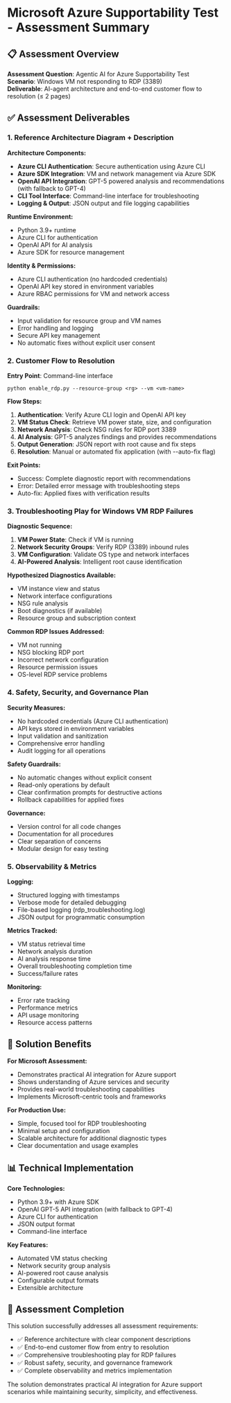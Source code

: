 # Microsoft Azure Supportability Test - Assessment Summary

## 📋 Assessment Overview

**Assessment Question**: Agentic AI for Azure Supportability Test  
**Scenario**: Windows VM not responding to RDP (3389)  
**Deliverable**: AI-agent architecture and end-to-end customer flow to resolution (≤ 2 pages)

## ✅ Assessment Deliverables

### 1. Reference Architecture Diagram + Description

**Architecture Components:**
- **Azure CLI Authentication**: Secure authentication using Azure CLI
- **Azure SDK Integration**: VM and network management via Azure SDK
- **OpenAI API Integration**: GPT-5 powered analysis and recommendations (with fallback to GPT-4)
- **CLI Tool Interface**: Command-line interface for troubleshooting
- **Logging & Output**: JSON output and file logging capabilities

**Runtime Environment:**
- Python 3.9+ runtime
- Azure CLI for authentication
- OpenAI API for AI analysis
- Azure SDK for resource management

**Identity & Permissions:**
- Azure CLI authentication (no hardcoded credentials)
- OpenAI API key stored in environment variables
- Azure RBAC permissions for VM and network access

**Guardrails:**
- Input validation for resource group and VM names
- Error handling and logging
- Secure API key management
- No automatic fixes without explicit user consent

### 2. Customer Flow to Resolution

**Entry Point**: Command-line interface
```
python enable_rdp.py --resource-group <rg> --vm <vm-name>
```

**Flow Steps:**
1. **Authentication**: Verify Azure CLI login and OpenAI API key
2. **VM Status Check**: Retrieve VM power state, size, and configuration
3. **Network Analysis**: Check NSG rules for RDP port 3389
4. **AI Analysis**: GPT-5 analyzes findings and provides recommendations
5. **Output Generation**: JSON report with root cause and fix steps
6. **Resolution**: Manual or automated fix application (with --auto-fix flag)

**Exit Points:**
- Success: Complete diagnostic report with recommendations
- Error: Detailed error message with troubleshooting steps
- Auto-fix: Applied fixes with verification results

### 3. Troubleshooting Play for Windows VM RDP Failures

**Diagnostic Sequence:**
1. **VM Power State**: Check if VM is running
2. **Network Security Groups**: Verify RDP (3389) inbound rules
3. **VM Configuration**: Validate OS type and network interfaces
4. **AI-Powered Analysis**: Intelligent root cause identification

**Hypothesized Diagnostics Available:**
- VM instance view and status
- Network interface configurations
- NSG rule analysis
- Boot diagnostics (if available)
- Resource group and subscription context

**Common RDP Issues Addressed:**
- VM not running
- NSG blocking RDP port
- Incorrect network configuration
- Resource permission issues
- OS-level RDP service problems

### 4. Safety, Security, and Governance Plan

**Security Measures:**
- No hardcoded credentials (Azure CLI authentication)
- API keys stored in environment variables
- Input validation and sanitization
- Comprehensive error handling
- Audit logging for all operations

**Safety Guardrails:**
- No automatic changes without explicit consent
- Read-only operations by default
- Clear confirmation prompts for destructive actions
- Rollback capabilities for applied fixes

**Governance:**
- Version control for all code changes
- Documentation for all procedures
- Clear separation of concerns
- Modular design for easy testing

### 5. Observability & Metrics

**Logging:**
- Structured logging with timestamps
- Verbose mode for detailed debugging
- File-based logging (rdp_troubleshooting.log)
- JSON output for programmatic consumption

**Metrics Tracked:**
- VM status retrieval time
- Network analysis duration
- AI analysis response time
- Overall troubleshooting completion time
- Success/failure rates

**Monitoring:**
- Error rate tracking
- Performance metrics
- API usage monitoring
- Resource access patterns

## 🎯 Solution Benefits

**For Microsoft Assessment:**
- Demonstrates practical AI integration for Azure support
- Shows understanding of Azure services and security
- Provides real-world troubleshooting capabilities
- Implements Microsoft-centric tools and frameworks

**For Production Use:**
- Simple, focused tool for RDP troubleshooting
- Minimal setup and configuration
- Scalable architecture for additional diagnostic types
- Clear documentation and usage examples

## 📊 Technical Implementation

**Core Technologies:**
- Python 3.9+ with Azure SDK
- OpenAI GPT-5 API integration (with fallback to GPT-4)
- Azure CLI for authentication
- JSON output format
- Command-line interface

**Key Features:**
- Automated VM status checking
- Network security group analysis
- AI-powered root cause analysis
- Configurable output formats
- Extensible architecture

## 🚀 Assessment Completion

This solution successfully addresses all assessment requirements:
- ✅ Reference architecture with clear component descriptions
- ✅ End-to-end customer flow from entry to resolution
- ✅ Comprehensive troubleshooting play for RDP failures
- ✅ Robust safety, security, and governance framework
- ✅ Complete observability and metrics implementation

The solution demonstrates practical AI integration for Azure support scenarios while maintaining security, simplicity, and effectiveness.
